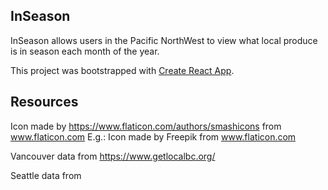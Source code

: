## InSeason

InSeason allows users in the Pacific NorthWest to view what local produce is in season each month of the year.

This project was bootstrapped with [Create React App](https://github.com/facebook/create-react-app).


## Resources

Icon made by https://www.flaticon.com/authors/smashicons from www.flaticon.com 
E.g.: Icon made by Freepik from www.flaticon.com 

Vancouver data from https://www.getlocalbc.org/

Seattle data from 
